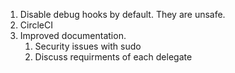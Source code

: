 1. Disable debug hooks by default.  They are unsafe.
3. CircleCI
4. Improved documentation.
   1.  Security issues with sudo
   2.  Discuss requirments of each delegate


